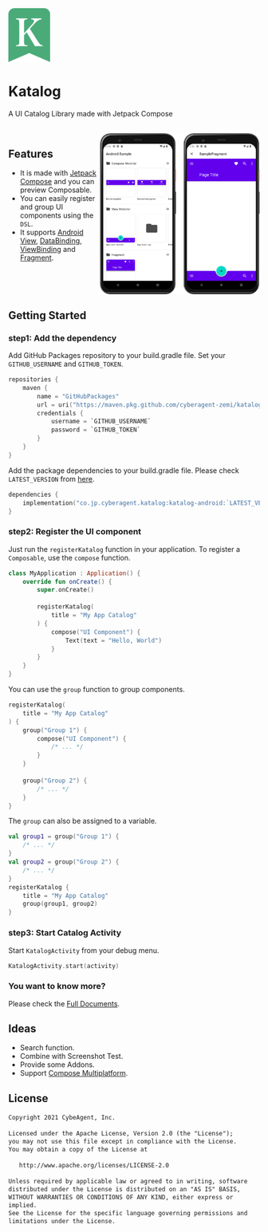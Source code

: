 <img src="./docs/static/img/logo-clip.svg" width="84px"/>

# Katalog

A UI Catalog Library made with Jetpack Compose

<br />

<img src="./docs/static/img/header-img.png" width="320px" align="right" />

## Features

* It is made with  [Jetpack Compose](https://developer.android.com/jetpack/compose) and you can preview Composable.
* You can easily register and group UI components using the `DSL`.
* It supports [Android View](https://developer.android.com/reference/android/view/View), [DataBinding](https://developer.android.com/topic/libraries/data-binding), [ViewBinding](https://developer.android.com/topic/libraries/view-binding) and [Fragment](https://developer.android.com/guide/components/fragments).

<br clear="all" />

## Getting Started
### step1: Add the dependency

Add GitHub Packages repository to your build.gradle file.
Set your `GITHUB_USERNAME` and `GITHUB_TOKEN`.

```kotlin
repositories {
    maven {
        name = "GitHubPackages"
        url = uri("https://maven.pkg.github.com/cyberagent-zemi/katalog")
        credentials {
            username = `GITHUB_USERNAME`
            password = `GITHUB_TOKEN`
        }
    }
}
```

Add the package dependencies to your build.gradle file.
Please check `LATEST_VERSION` from [here](https://github.com/cyberagent-zemi/katalog/packages/886303).

```kotlin
dependencies {
    implementation("co.jp.cyberagent.katalog:katalog-android:`LATEST_VERSION`")
}
```

### step2: Register the UI component

Just run the `registerKatalog` function in your application.
To register a `Composable`, use the `compose` function.

```kotlin
class MyApplication : Application() {
    override fun onCreate() {
        super.onCreate()

        registerKatalog(
            title = "My App Catalog"
        ) {
            compose("UI Component") {
                Text(text = "Hello, World")
            }
        }
    }
}
```

You can use the `group` function to group components.

```kotlin
registerKatalog(
    title = "My App Catalog"
) {
    group("Group 1") {
        compose("UI Component") {
            /* ... */
        }
    }

    group("Group 2") {
        /* ... */
    }
}
```

The `group` can also be assigned to a variable.

```kotlin
val group1 = group("Group 1") {
    /* ... */
}
val group2 = group("Group 2") {
    /* ... */
}
registerKatalog {
    title = "My App Catalog"
    group(group1, group2)
}
```

### step3: Start Catalog Activity

Start `KatalogActivity` from your debug menu.

```kotlin
KatalogActivity.start(activity)
```

### You want to know more?
Please check the [Full Documents](https://cyberagent-zemi.github.io/katalog).

## Ideas
* Search function.
* Combine with Screenshot Test.
* Provide some Addons.
* Support [Compose Multiplatform](https://www.jetbrains.com/lp/compose-mpp).

## License
```
Copyright 2021 CybeAgent, Inc.

Licensed under the Apache License, Version 2.0 (the "License");
you may not use this file except in compliance with the License.
You may obtain a copy of the License at

   http://www.apache.org/licenses/LICENSE-2.0

Unless required by applicable law or agreed to in writing, software
distributed under the License is distributed on an "AS IS" BASIS,
WITHOUT WARRANTIES OR CONDITIONS OF ANY KIND, either express or implied.
See the License for the specific language governing permissions and
limitations under the License.
```

